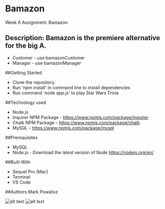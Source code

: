 # Bamazon
Week 6 Assignment: Bamazon

## Description: Bamazon is the premiere alternative for the big A.
  * Customer - use bamazonCustomer
  * Manager - use bamazonManager

##Getting Started
  * Clone the repository.
  * Run 'npm install' in command line to install dependencies
  * Run command 'node app.js' to play Star Wars Trivia

##Technology used
  * Node.js
  * Inquirer NPM Package - https://www.npmjs.com/package/inquirer
  * Chalk NPM Package – https://www.npmjs.com/package/chalk
  * MySQL - https://www.npmjs.com/package/mysql

##Prerequisites
  * MySQL
  * Node.js - Download the latest version of Node https://nodejs.org/en/

##Built With
  * Sequel Pro (Mac)
  * Terminal
  * VS Code

##Authors
  Mark Powalisz

![alt text](bamazon_pass.gif "Passing GIF")
![alt text](bamazon_fail.gif "Failing GIF")